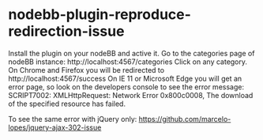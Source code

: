 # nodebb-plugin-reproduce-redirection-issue

Install the plugin on your nodeBB and active it.
Go to the categories page of nodeBB instance: http://localhost:4567/categories
Click on any category.
  On Chrome and Firefox you will be redirected to http://localhost:4567/success
  On IE 11 or Microsoft Edge you will get an error page, so look on the developers console to see the error message:
    SCRIPT7002: XMLHttpRequest: Network Error 0x800c0008, The download of the specified resource has failed.
    
To see the same error with jQuery only: https://github.com/marcelo-lopes/jquery-ajax-302-issue
